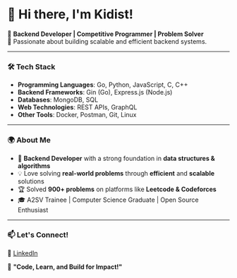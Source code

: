 # 👋 Hi there, I'm Kidist!

🚀 **Backend Developer | Competitive Programmer | Problem Solver**  
📍 Passionate about building scalable and efficient backend systems.  

---

### 🛠️ **Tech Stack**
- **Programming Languages**: Go, Python, JavaScript, C, C++  
- **Backend Frameworks**: Gin (Go), Express.js (Node.js)  
- **Databases**: MongoDB, SQL  
- **Web Technologies**: REST APIs, GraphQL  
- **Other Tools**: Docker, Postman, Git, Linux  

---

### 🌍 **About Me**
- 🎯 **Backend Developer** with a strong foundation in **data structures & algorithms**  
- 💡 Love solving **real-world problems** through **efficient** and **scalable** solutions  
- 🏆 Solved **900+ problems** on platforms like **Leetcode & Codeforces**  
- 🎓 A2SV Trainee | Computer Science Graduate | Open Source Enthusiast
  
---

### 📫 **Let's Connect!**
💼 [LinkedIn](www.linkedin.com/in/kidist-bezabih)

   
🚀 **"Code, Learn, and Build for Impact!"**
